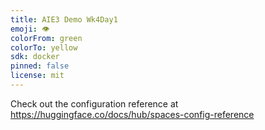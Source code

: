 ```yaml
---
title: AIE3 Demo Wk4Day1
emoji: 👁
colorFrom: green
colorTo: yellow
sdk: docker
pinned: false
license: mit
---
```


Check out the configuration reference at https://huggingface.co/docs/hub/spaces-config-reference
